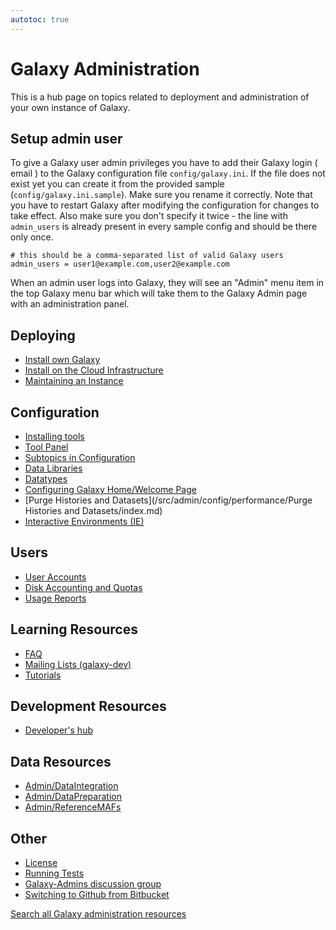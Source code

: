 ```yaml
---
autotoc: true
---
```


# Galaxy Administration

This is a hub page on topics related to deployment and administration of your own instance of Galaxy.

## Setup admin user

To give a Galaxy user admin privileges you have to add their Galaxy login ( email ) to the Galaxy configuration file `config/galaxy.ini`. If the file does not exist yet you can create it from the provided sample (`config/galaxy.ini.sample`). Make sure you rename it correctly. Note that you have to restart Galaxy after modifying the configuration for changes to take effect. Also make sure you don't specify it twice - the line with `admin_users` is already present in every sample config and should be there only once.

```
# this should be a comma-separated list of valid Galaxy users
admin_users = user1@example.com,user2@example.com
```

When an admin user logs into Galaxy, they will see an "Admin" menu item in the top Galaxy menu bar which will take them to the Galaxy Admin page with an administration panel.

## Deploying

* [Install own Galaxy](/src/admin/get-galaxy/index.md)
* [Install on the Cloud Infrastructure](/src/cloudman/index.md)
* [Maintaining an Instance](/src/admin/maintenance/index.md)

## Configuration

* [Installing tools](/src/admin/tools/add-tool-from-toolshed-tutorial/index.md)
* [Tool Panel](/src/admin/tool-panel/index.md)
* [Subtopics in Configuration](/src/admin/config/index.md)
* [Data Libraries](/src/admin/data-libraries/index.md)
* [Datatypes](/src/admin/datatypes/index.md)
* [Configuring Galaxy Home/Welcome Page](/src/admin/galaxy-welcome-page/index.md)
* [Purge Histories and Datasets](/src/admin/config/performance/Purge Histories and Datasets/index.md)
* [Interactive Environments (IE)](/src/admin/gies/index.md)


## Users

* [User Accounts](/src/admin/user-accounts/index.md)
* [Disk Accounting and Quotas](/src/admin/disk-quotas/index.md)
* [Usage Reports](/src/admin/usage-reports/index.md)


## Learning Resources

* [FAQ](/src/admin/faq/index.md)
* [Mailing Lists (galaxy-dev)](/src/mailing-lists/index.md)
* [Tutorials](/src/admin/training/index.md)


## Development Resources

* [Developer's hub](/src/develop/index.md)


## Data Resources

* [Admin/DataIntegration](/src/admin/data-integration/index.md)
* [Admin/DataPreparation](/src/admin/data-preparation/index.md)
* [Admin/ReferenceMAFs](/src/admin/reference-mafs/index.md)


## Other

* [License](/src/admin/license/index.md)
* [Running Tests](/src/admin/running-tests/index.md)
* [Galaxy-Admins discussion group](/src/community/galaxy-admins/index.md)
* [Switching to Github from Bitbucket](/src/admin/switching-to-github-from-bitbucket/index.md)


[Search all Galaxy administration resources](http://galaxyproject.org/search/getgalaxy)
